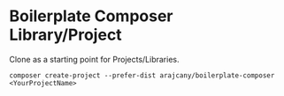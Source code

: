 # Boilerplate Composer Library/Project
Clone as a starting point for Projects/Libraries.

```composer create-project --prefer-dist arajcany/boilerplate-composer <YourProjectName>```
